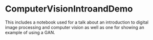 # ComputerVisionIntroandDemo

This includes a notebook used for a talk about an introduction to digital image processing and computer vision as well as one for showing an example of using a GAN.
